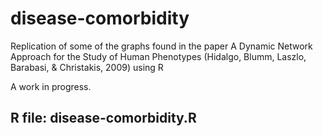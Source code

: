 # disease-comorbidity

Replication of some of the graphs found in the paper A Dynamic Network Approach for the Study of Human
Phenotypes (Hidalgo, Blumm, Laszlo, Barabasi, & Christakis, 2009) using R

A work in progress.

## R file: disease-comorbidity.R

